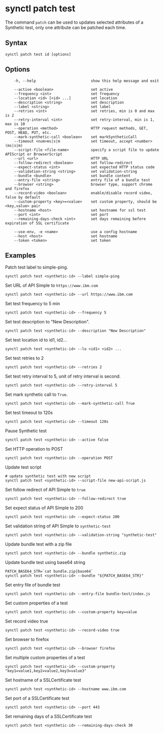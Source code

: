 # synctl patch test
The command `patch` can be used to updates selected attributes of a Synthetic test, only one attribute can be patched each time.

## Syntax
```
synctl patch test id [options]
```

## Options
```
    -h, --help                         show this help message and exit

    --active <boolean>                 set active
    --frequency <int>                  set frequency
    --location <id> [<id> ...]         set location
    --description <string>             set description
    --label <string>                   set label
    --retries <int>                    set retries, min is 0 and max is 2
    --retry-interval <int>             set retry-interval, min is 1, max is 10
    --operation <method>               HTTP request methods, GET, POST, HEAD, PUT, etc.
    --mark-synthetic-call <boolean>    set markSyntheticCall
    --timeout <num>ms|s|m              set timeout, accept <number>(ms|s|m)
    --script-file <file-name>          specify a script file to update APIScript or BrowserScript
    --url <url>                        HTTP URL
    --follow-redirect <boolean>        set follow-redirect
    --expect-status <int>              set expected HTTP status code
    --validation-string <string>       set validation-string
    --bundle <bundle>                  set bundle content
    --entry-file <string>              entry file of a bundle test
    --browser <string>                 browser type, support chrome and firefox
    --record-video <boolean>           enable/disable record video, false by default          
    --custom-property <key>=<value>    set custom property, should be <key,value> pair
    --hostname <host>                  set hostname for ssl test
    --port <int>                       set port 
    --remaining-days-check <int>       set days remaining before expiration of SSL certificate

    --use-env, -e <name>               use a config hostname
    --host <host>                      set hostname
    --token <token>                    set token
```

## Examples

Patch test label to simple-ping.
```
synctl patch test <synthetic-id> --label simple-ping
```

Set URL of API Simple to `https://www.ibm.com`
```
synctl patch test <synthetic-id> --url https://www.ibm.com
```

Set test frequency to 5 min
```
synctl patch test <synthetic-id> --frequency 5
```

Set test description to "New Description".
```
synctl patch test <synthetic-id> --description "New Description"
```

Set test location id to id1, id2...
```
synctl patch test <synthetic-id> --lo <id1> <id2> ...
```

Set test retries to 2
```
synctl patch test <synthetic-id> --retries 2
```

Set test retry interval to 5, unit of retry interval is second.
```
synctl patch test <synthetic-id> --retry-interval 5
```

Set mark synthetic call to `True`.
```
synctl patch test <synthetic-id> --mark-synthetic-call True
```

Set test timeout to 120s
```
synctl patch test <synthetic-id> --timeout 120s
```

Pause Synthetic test
```
synctl patch test <synthetic-id> --active false
```

Set HTTP operation to POST
```
synctl patch test <synthetic-id> --operation POST
```

Update test script
```
# update synthetic test with new script
synctl patch test <synthetic-id> --script-file new-api-script.js
```

Set follow redirect of API Simple to `true`
```
synctl patch test <synthetic-id> --follow-redirect true
```

Set expect status of API Simple to 200
```
synctl patch test <synthetic-id> --expect-status 200
```

Set validation string of API Simple to `synthetic-test`
```
synctl patch test <synthetic-id> --validation-string "synthetic-test"
```

Update bundle test with a zip file
```
synctl patch test <synthetic-id> --bundle synthetic.zip
```

Update bundle test using base64 string
```
PATCH_BASE64_STR=`cat bundle.zip|base64`
synctl patch test <synthetic-id> --bundle "${PATCH_BASE64_STR}"
```

Set entry file of bundle test
```
synctl patch test <synthetic-id> --entry-file bundle-test/index.js
```

Set custom properties of a test
```
synctl patch test <synthetic-id> --custom-property key=value
```

Set record video true
```
synctl patch test <synthetic-id> --record-video true
```

Set browser to firefox
```
synctl patch test <synthetic-id> --browser firefox
```

Set multiple custom properties of a test
```
synctl patch test <synthetic-id> --custom-property "key1=value1,key2=value2,key3=value3"
```

Set hostname of a SSLCertificate test
```
synctl patch test <synthetic-id> --hostname www.ibm.com
```

Set port of a SSLCertificate test
```
synctl patch test <synthetic-id> --port 443
```

Set remaining days of a SSLCertificate test
```
synctl patch test <synthetic-id> --remaining-days-check 30
```

